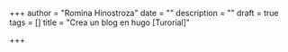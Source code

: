 +++
author = "Romina Hinostroza"
date = ""
description = ""
draft = true
tags = []
title = "Crea un blog en hugo [Turorial]"

+++
